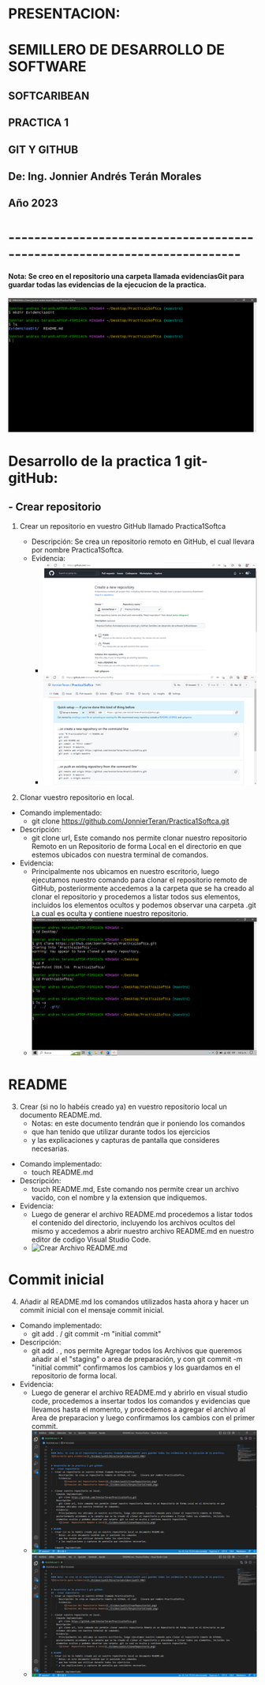 # PRESENTACION:
# SEMILLERO DE DESARROLLO DE SOFTWARE
## SOFTCARIBEAN
## PRACTICA 1
## GIT Y GITHUB

## De: Ing. Jonnier Andrés Terán Morales
## Año 2023

# --------------------------------------------------------------------------
#### Nota: Se creo en el repositorio una carpeta llamada evidenciasGit para guardar todas las evidencias de la ejecucion de la practica.
![Directorio para evidencias](./EvidenciasGit/DirectorioEvidenciasGit.PNG)


# Desarrollo de la practica 1 git-gitHub:
## - Crear repositorio
1. Crear un repositorio en vuestro GitHub llamado Practica1Softca
    - Descripción: Se crea un repositorio remoto en GitHub, el cual   llevara por nombre Practica1Softca.	
    - Evidencia: 
        - ![Creacion del Repositorio Remoto](./EvidenciasGit/CrearRepositorio1.png)
        - ![Creacion del Repositorio Remoto](./EvidenciasGit/RespositorioCreado.png)

2. Clonar vuestro repositorio en local.
-	Comando implementado:  
    - git clone https://github.com/JonnierTeran/Practica1Softca.git
-	Descripción: 
    - git clone url, Este comando nos permite clonar nuestro repositorio Remoto en un Repositorio de forma Local en el directorio en que estemos ubicados con nuestra terminal de comandos.
-	Evidencia: 
    - Principalmente nos ubicamos en nuestro escritorio, luego ejecutamos nuestro comando para clonar el repositorio remoto de GitHub, posteriormente accedemos a la carpeta que se ha creado al clonar el repositorio y procedemos a listar todos sus elementos, incluidos los elementos ocultos y podemos observar una carpeta .git La cual es oculta y contiene nuestro repositorio.
    - ![Clonar  Repositorio Remoto a local](./EvidenciasGit/ClonarRepositorio.png)

# README
3. Crear (si no lo habéis creado ya) en vuestro repositorio local un documento README.md.
    * Notas: en este documento tendrán que ir poniendo los comandos
    * que han tenido que utilizar durante todos los ejercicios
    * y las explicaciones y capturas de pantalla que consideres necesarias.

-  Comando implementado:  
    - touch README.md
-	Descripción: 
    - touch README.md, Este comando nos permite crear un archivo vacido, con el nombre y la extension que indiquemos.
-	Evidencia: 
    - Luego de generar el archivo README.md procedemos a listar todos el contenido del directorio, incluyendo los archivos ocultos del mismo y accedemos a abrir nuestro archivo README.md en nuestro editor de codigo Visual Studio Code.
    - ![Crear Archivo README.md](./EvidenciasGit/CreacionReadme.PNG.png)

# Commit inicial
4. Añadir al README.md los comandos utilizados hasta ahora y hacer un commit inicial con el mensaje commit inicial.
-  Comando implementado:  
    - git add . / git commit -m "initial commit"
-	Descripción: 
    - git add . , nos permite Agregar todos los Archivos que queremos añadir al el "staging" o area de preparación, y con git commit -m "initial commit" confirmamos los cambios y los guardamos en el repositorio de forma local.
-	Evidencia: 
    - Luego de generar el archivo README.md y abrirlo en visual studio code, procedemos a insertar todos los comandos y evidencias que llevamos hasta el momento, y procedemos a agregar el archivo al Area de preparacion y luego confirmamos los cambios con el primer commit.
    - ![Estructurar Archivo README.md](./EvidenciasGit/EstructuraReadme.PNG)
    - ![Git Add y Git commit](./EvidenciasGit/EstructuraReadme.PNG)
